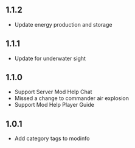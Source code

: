 ## 1.1.2

- Update energy production and storage

## 1.1.1

- Update for underwater sight

## 1.1.0

- Support Server Mod Help Chat
- Missed a change to commander air explosion
- Support Mod Help Player Guide

## 1.0.1

- Add category tags to modinfo
